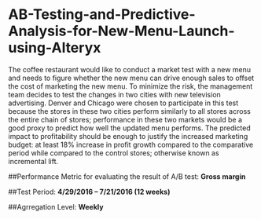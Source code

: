 # AB-Testing-and-Predictive-Analysis-for-New-Menu-Launch-using-Alteryx

The coffee restaurant would like to conduct a market test with a new menu and needs to figure whether the new menu can drive enough sales to offset the cost of marketing the new menu.
To minimize the risk, the management team decides to test the changes in two cities with new television advertising. Denver and Chicago were chosen to participate in this test because the stores in these two cities perform similarly to all stores across the entire chain of stores; performance in these two markets would be a good proxy to predict how well the updated menu performs.
The predicted impact to profitability should be enough to justify the increased marketing budget: at least 18% increase in profit growth compared to the comparative period while compared to the control stores; otherwise known as incremental lift.

##Performance Metric for evaluating the result of A/B test: **Gross margin**

##Test Period: **4/29/2016 – 7/21/2016 (12 weeks)**

##Agrregation Level: **Weekly**


